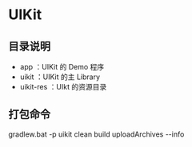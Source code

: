 # UIKit

## 目录说明

- app ：UIKit 的 Demo 程序
- uikit ：UIKit 的主 Library
- uikit-res ：UIkt 的资源目录

## 打包命令
gradlew.bat -p uikit clean build uploadArchives --info